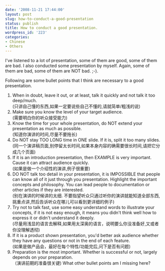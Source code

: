 ```yaml
---
date: '2008-11-21 17:44:00'
layout: post
slug: how-to-conduct-a-good-presentation
status: publish
title: How to conduct a good presentation.
wordpress_id: '223'
categories:
- Chinese
- Others
---
```


I've listened to a lot of presentation, some of them are good, some of them are bad. I also conducted some presentation by myself. Again, some of them are bad, some of them are NOT bad. ;-).  
  
Following are some bullet points that I think are necessary to a good presentation.  
  


  1. When in doubt, leave it out, or at least, talk it quickly and not talk it too deep/much.  
(只讲自己懂的东西,如果一定要说些自己不懂的,请就简单/粗浅的说)
  2. Make sure you know the level of your target audience.  
(需要明白你的听众接受能力)
  3. Know the time for your whole presentation, do NOT extend your presentation as much as possible.  
(知道你演讲的时间,尽量不要拖长)
  4. Do NOT stay TOO LONG time in ONE slide. If it is, split it too many slides.  
(同一个演讲稿页面,别停留太长时间,如果本身内容的确需要很长时间,请把它分成几个页面)
  5. If it is an introduction presentation, then EXAMPLE is very important. Cause it can attract audience quickly.  
(如果是做一个介绍性的演讲,例子很重要)
  6. DO NOT talk too detail in your presentation, it is IMPOSSIBLE that people can know all of it just through you presentation. Highlight the important concepts and philosophy. You can lead people to documentation or other articles if they are interested.  
(别在演讲的时候讲的太细. 不要指望听众只通过听你的演讲就能知道全部东西,挑重点讲,然后告诉听众在哪儿可以看到更详细的例子)
  7. Try not to talk fast, use some easy understand words to illustrate your concepts, if it is not easy enough, it means you didn't think well how to express it or didn't understand it deeply.  
(尽量用浅显的语言去解释,如果用太深奥的语言，说明要么你没准备好,又或者你没理解透彻)
  8. If it is a product shown presentation, you'd better ask audience whether they have any questions or not in the end of each feature.  
(如果是做产品会，最好在每个特性/功能完后,问下是否有问题)
  9. Preparation is the most important. Whether is successful or not, largely depends on your preparation.  
（演讲前期的准备很关键)
What other bullet points am I missing here?
